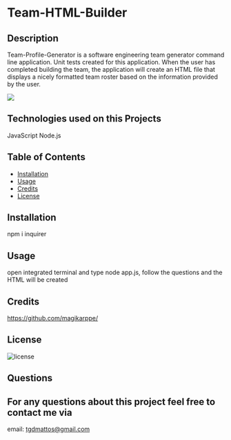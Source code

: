  # Team-HTML-Builder

## Description 
Team-Profile-Generator is a software engineering team generator command line application. Unit tests created for this application. When the user has completed building the team, the application will create an HTML file that displays a nicely formatted team roster based on the information provided by the user.

![](https://github.com/andrewrb22/Team-HTML-Builder/blob/main/videos/gift1.gif)


## Technologies used on this Projects

JavaScript
Node.js



## Table of Contents

* [Installation](#installation)
* [Usage](#usage)
* [Credits](#credits)
* [License](#license)

## Installation

npm i inquirer

## Usage 

 open integrated terminal and type node app.js, follow the questions and the HTML will be created

## Credits

https://github.com/magikarppe/


## License

![license](https://img.shields.io/github/license/DAVFoundation/captain-n3m0.svg?style=flat-square)



## Questions

  ## For any questions about this project feel free to contact me via
  email: tgdmattos@gmail.com
